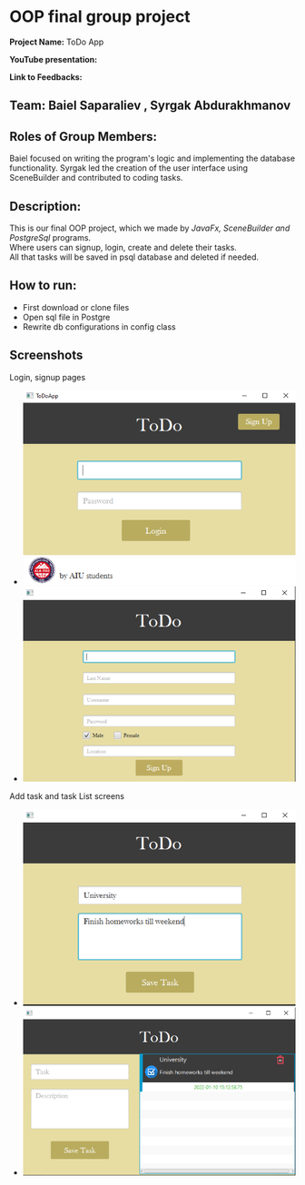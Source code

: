 # OOP final group project

**Project Name:** ToDo App 

**YouTube presentation:**

**Link to Feedbacks:** 

## Team: Baiel Saparaliev , Syrgak Abdurakhmanov

## Roles of Group Members: 
Baiel focused on writing the program's logic and implementing the database functionality.
Syrgak led the creation of the user interface using SceneBuilder and contributed to coding tasks.

## Description:  
This is our final OOP project, which we made by 
_JavaFx, SceneBuilder and PostgreSql_ programs.  
Where users can signup, login, create and delete their tasks.  
All that tasks will be saved in psql database and deleted if needed.

## How to run:
- First download or clone files
- Open sql file in Postgre
- Rewrite db configurations in config class

## Screenshots
Login, signup pages  
- ![Login page](/oop_screenshots/login.PNG)
- ![signup](/oop_screenshots/signup.PNG)

Add task and task List screens
- ![](/oop_screenshots/addtask.PNG)
- ![](/oop_screenshots/tasllist.PNG)

